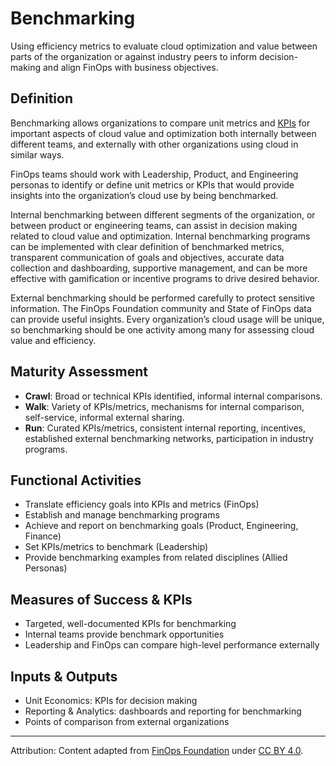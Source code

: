 <!-- filepath: context/FinOps_Framework/capabilities/benchmarking.md -->
# Benchmarking

Using efficiency metrics to evaluate cloud optimization and value between parts of the organization or against industry peers to inform decision-making and align FinOps with business objectives.

## Definition

Benchmarking allows organizations to compare unit metrics and [KPIs](https://www.finops.org/wg/finops-kpis/) for important aspects of cloud value and optimization both internally between different teams, and externally with other organizations using cloud in similar ways.

FinOps teams should work with Leadership, Product, and Engineering personas to identify or define unit metrics or KPIs that would provide insights into the organization’s cloud use by being benchmarked.

Internal benchmarking between different segments of the organization, or between product or engineering teams, can assist in decision making related to cloud value and optimization. Internal benchmarking programs can be implemented with clear definition of benchmarked metrics, transparent communication of goals and objectives, accurate data collection and dashboarding, supportive management, and can be more effective with gamification or incentive programs to drive desired behavior.

External benchmarking should be performed carefully to protect sensitive information. The FinOps Foundation community and State of FinOps data can provide useful insights. Every organization’s cloud usage will be unique, so benchmarking should be one activity among many for assessing cloud value and efficiency.

## Maturity Assessment
- **Crawl**: Broad or technical KPIs identified, informal internal comparisons.
- **Walk**: Variety of KPIs/metrics, mechanisms for internal comparison, self-service, informal external sharing.
- **Run**: Curated KPIs/metrics, consistent internal reporting, incentives, established external benchmarking networks, participation in industry programs.

## Functional Activities
- Translate efficiency goals into KPIs and metrics (FinOps)
- Establish and manage benchmarking programs
- Achieve and report on benchmarking goals (Product, Engineering, Finance)
- Set KPIs/metrics to benchmark (Leadership)
- Provide benchmarking examples from related disciplines (Allied Personas)

## Measures of Success & KPIs
- Targeted, well-documented KPIs for benchmarking
- Internal teams provide benchmark opportunities
- Leadership and FinOps can compare high-level performance externally

## Inputs & Outputs
- Unit Economics: KPIs for decision making
- Reporting & Analytics: dashboards and reporting for benchmarking
- Points of comparison from external organizations

---

Attribution: Content adapted from [FinOps Foundation](https://www.finops.org/framework/capabilities/benchmarking/) under [CC BY 4.0](https://www.finops.org/introduction/how-to-use/).
